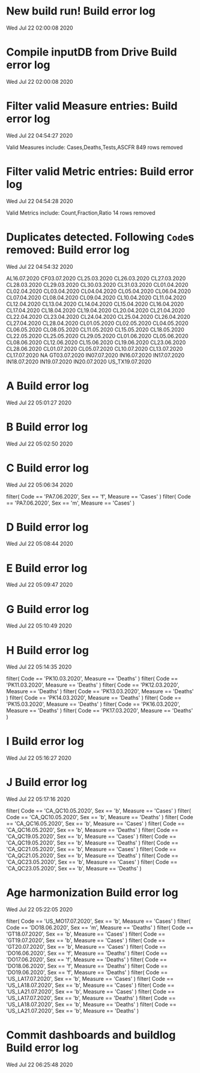 
# New build run! Build error log
 Wed Jul 22 02:00:08 2020 


# Compile inputDB from Drive Build error log
 Wed Jul 22 02:00:08 2020 


# Filter valid Measure entries: Build error log
 Wed Jul 22 04:54:27 2020 

Valid Measures include: Cases,Deaths,Tests,ASCFR
 849 rows removed
# Filter valid Metric entries: Build error log
 Wed Jul 22 04:54:28 2020 

Valid Metrics include: Count,Fraction,Ratio
 14 rows removed
# Duplicates detected. Following `Code`s removed: Build error log
 Wed Jul 22 04:54:32 2020 

AL16.07.2020
CF03.07.2020
CL25.03.2020
CL26.03.2020
CL27.03.2020
CL28.03.2020
CL29.03.2020
CL30.03.2020
CL31.03.2020
CL01.04.2020
CL02.04.2020
CL03.04.2020
CL04.04.2020
CL05.04.2020
CL06.04.2020
CL07.04.2020
CL08.04.2020
CL09.04.2020
CL10.04.2020
CL11.04.2020
CL12.04.2020
CL13.04.2020
CL14.04.2020
CL15.04.2020
CL16.04.2020
CL17.04.2020
CL18.04.2020
CL19.04.2020
CL20.04.2020
CL21.04.2020
CL22.04.2020
CL23.04.2020
CL24.04.2020
CL25.04.2020
CL26.04.2020
CL27.04.2020
CL28.04.2020
CL01.05.2020
CL02.05.2020
CL04.05.2020
CL06.05.2020
CL08.05.2020
CL11.05.2020
CL15.05.2020
CL18.05.2020
CL22.05.2020
CL25.05.2020
CL29.05.2020
CL01.06.2020
CL05.06.2020
CL08.06.2020
CL12.06.2020
CL15.06.2020
CL19.06.2020
CL23.06.2020
CL28.06.2020
CL01.07.2020
CL05.07.2020
CL10.07.2020
CL13.07.2020
CL17.07.2020
NA
GT03.07.2020
IN07.07.2020
IN16.07.2020
IN17.07.2020
IN18.07.2020
IN19.07.2020
IN20.07.2020
US_TX19.07.2020
# A Build error log
 Wed Jul 22 05:01:27 2020 


# B Build error log
 Wed Jul 22 05:02:50 2020 


# C Build error log
 Wed Jul 22 05:06:34 2020 

filter( Code == 'PA7.06.2020', Sex == 'f', Measure == 'Cases' )
filter( Code == 'PA7.06.2020', Sex == 'm', Measure == 'Cases' )

# D Build error log
 Wed Jul 22 05:08:44 2020 


# E Build error log
 Wed Jul 22 05:09:47 2020 


# G Build error log
 Wed Jul 22 05:10:49 2020 


# H Build error log
 Wed Jul 22 05:14:35 2020 

filter( Code == 'PK10.03.2020', Measure == 'Deaths' )
filter( Code == 'PK11.03.2020', Measure == 'Deaths' )
filter( Code == 'PK12.03.2020', Measure == 'Deaths' )
filter( Code == 'PK13.03.2020', Measure == 'Deaths' )
filter( Code == 'PK14.03.2020', Measure == 'Deaths' )
filter( Code == 'PK15.03.2020', Measure == 'Deaths' )
filter( Code == 'PK16.03.2020', Measure == 'Deaths' )
filter( Code == 'PK17.03.2020', Measure == 'Deaths' )

# I Build error log
 Wed Jul 22 05:16:27 2020 


# J Build error log
 Wed Jul 22 05:17:16 2020 

filter( Code == 'CA_QC10.05.2020', Sex == 'b', Measure == 'Cases' )
filter( Code == 'CA_QC10.05.2020', Sex == 'b', Measure == 'Deaths' )
filter( Code == 'CA_QC16.05.2020', Sex == 'b', Measure == 'Cases' )
filter( Code == 'CA_QC16.05.2020', Sex == 'b', Measure == 'Deaths' )
filter( Code == 'CA_QC19.05.2020', Sex == 'b', Measure == 'Cases' )
filter( Code == 'CA_QC19.05.2020', Sex == 'b', Measure == 'Deaths' )
filter( Code == 'CA_QC21.05.2020', Sex == 'b', Measure == 'Cases' )
filter( Code == 'CA_QC21.05.2020', Sex == 'b', Measure == 'Deaths' )
filter( Code == 'CA_QC23.05.2020', Sex == 'b', Measure == 'Cases' )
filter( Code == 'CA_QC23.05.2020', Sex == 'b', Measure == 'Deaths' )

# Age harmonization Build error log
 Wed Jul 22 05:22:05 2020 

filter( Code == 'US_MO17.07.2020', Sex == 'b', Measure == 'Cases' )
filter( Code == 'DO18.06.2020', Sex == 'm', Measure == 'Deaths' )
filter( Code == 'GT18.07.2020', Sex == 'b', Measure == 'Cases' )
filter( Code == 'GT19.07.2020', Sex == 'b', Measure == 'Cases' )
filter( Code == 'GT20.07.2020', Sex == 'b', Measure == 'Cases' )
filter( Code == 'DO16.06.2020', Sex == 'f', Measure == 'Deaths' )
filter( Code == 'DO17.06.2020', Sex == 'f', Measure == 'Deaths' )
filter( Code == 'DO18.06.2020', Sex == 'f', Measure == 'Deaths' )
filter( Code == 'DO19.06.2020', Sex == 'f', Measure == 'Deaths' )
filter( Code == 'US_LA17.07.2020', Sex == 'b', Measure == 'Cases' )
filter( Code == 'US_LA18.07.2020', Sex == 'b', Measure == 'Cases' )
filter( Code == 'US_LA21.07.2020', Sex == 'b', Measure == 'Cases' )
filter( Code == 'US_LA17.07.2020', Sex == 'b', Measure == 'Deaths' )
filter( Code == 'US_LA18.07.2020', Sex == 'b', Measure == 'Deaths' )
filter( Code == 'US_LA21.07.2020', Sex == 'b', Measure == 'Deaths' )

# Commit dashboards and buildlog Build error log
 Wed Jul 22 06:25:48 2020 

